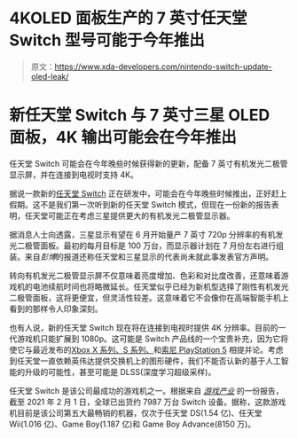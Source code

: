 # 4KOLED 面板生产的 7 英寸任天堂 Switch 型号可能于今年推出

> 原文：<https://www.xda-developers.com/nintendo-switch-update-oled-leak/>

# 新任天堂 Switch 与 7 英寸三星 OLED 面板，4K 输出可能会在今年推出

任天堂 Switch 可能会在今年晚些时候获得新的更新，配备 7 英寸有机发光二极管显示屏，并在连接到电视时支持 4K。

据说一款新的[任天堂 Switch](https://www.xda-developers.com/nintendo-switch-vs-lite/) 正在研发中，可能会在今年晚些时候推出，正好赶上假期。这不是我们第一次听到新的任天堂 Switch 模式，但现在一份新的报告表明，任天堂可能正在考虑三星提供更大的有机发光二极管显示器。

据消息人士向透露，三星显示有望在 6 月开始量产 7 英寸 720p 分辨率的有机发光二极管面板。最初的每月目标是 100 万台，而显示器计划在 7 月份左右进行组装。来自*彭博*的报道还称任天堂和三星显示的代表尚未就此事发表官方声明。

转向有机发光二极管显示屏不仅意味着亮度增加、色彩和对比度改善，还意味着游戏机的电池续航时间也将略微延长。任天堂似乎已经为新机型选择了刚性有机发光二极管面板，这将更便宜，但灵活性较差。这意味着它不会像你在高端智能手机上看到的那样令人印象深刻。

也有人说，新的任天堂 Switch 现在将在连接到电视时提供 4K 分辨率。目前的一代游戏机只能扩展到 1080p。这可能是 Switch 产品线的一个宝贵补充，因为它将使它与最近发布的[Xbox X 系列、S 系列、](https://www.xda-developers.com/xbox-series-x-restocks/)和[索尼 PlayStation 5](https://www.xda-developers.com/playstation-5-restocks/) 相提并论。考虑到任天堂一直依赖英伟达提供交换机上的图形硬件，我们不能否认新的基于人工智能的升级的可能性，甚至可能是 DLSS(深度学习超级采样)。

任天堂 Switch 是该公司最成功的游戏机之一。根据来自 *[游戏产业](https://www.gamesindustry.biz/articles/2021-02-01-nintendo-switch-overtakes-3ds-as-nintendo-raises-forecasts-again)* 的一份报告，截至 2021 年 2 月 1 日，全球已出货约 7987 万台 Switch 设备。据称，这款游戏机目前是该公司第五大最畅销的机器，仅次于任天堂 DS(1.54 亿)、任天堂 Wii(1.016 亿)、Game Boy(1.187 亿)和 Game Boy Advance(8150 万)。